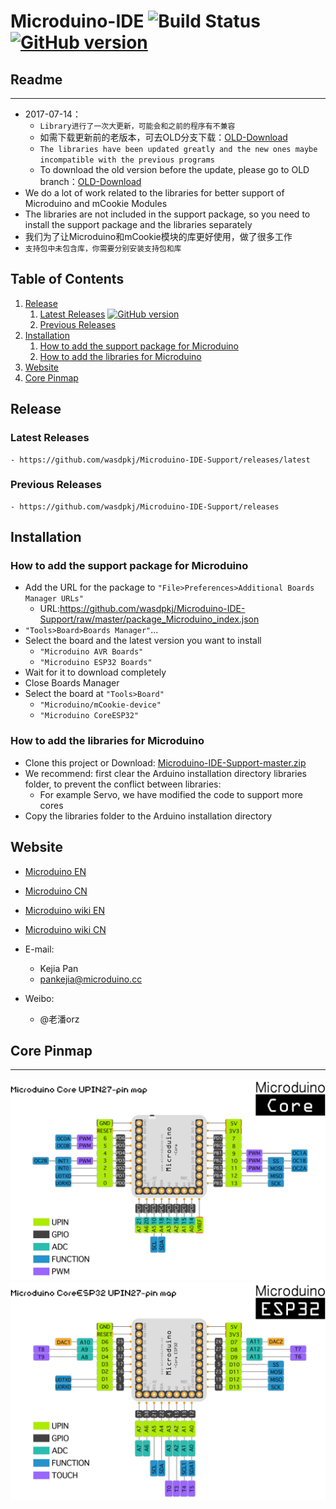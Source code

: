 Microduino-IDE ![Build Status](https://travis-ci.org/wasdpkj/Microduino-IDE-Support.svg?branch=master) [![GitHub version](https://img.shields.io/github/release/wasdpkj/Microduino-IDE-Support.svg)](https://github.com/wasdpkj/Microduino-IDE-Support/releases/latest)
========

## Readme
------------
- 2017-07-14：
  - `Library进行了一次大更新，可能会和之前的程序有不兼容`
  - 如需下载更新前的老版本，可去OLD分支下载：[OLD-Download](https://github.com/wasdpkj/Microduino-IDE-Support/tree/OLD)
  - `The libraries have been updated greatly and the new ones maybe incompatible with the previous programs`
  - To download the old version before the update, please go to OLD branch：[OLD-Download](https://github.com/wasdpkj/Microduino-IDE-Support/tree/OLD)
- We do a lot of work related to the libraries for better support of Microduino and mCookie Modules
- The libraries are not included in the support package, so you need to install the support package and the libraries separately
- 我们为了让Microduino和mCookie模块的库更好使用，做了很多工作
- `支持包中未包含库，你需要分别安装支持包和库`


## Table of Contents

1. [Release](#release)
   1. [Latest Releases](#latest-releases) [![GitHub version](https://img.shields.io/github/release/wasdpkj/Microduino-IDE-Support.svg)](https://github.com/wasdpkj/Microduino-IDE-Support/releases/latest)
   2. [Previous Releases](#previous-releases)
2. [Installation](#installation)
   1. [How to add the support package for Microduino](#how-to-add-the-support-package-for-microduino)
   2. [How to add the libraries for Microduino](#how-to-add-the-libraries-for-microduino)
3. [Website](#website)
4. [Core Pinmap](#core-pinmap)


## Release

### Latest Releases
    - https://github.com/wasdpkj/Microduino-IDE-Support/releases/latest
### Previous Releases
    - https://github.com/wasdpkj/Microduino-IDE-Support/releases


## Installation

### How to add the support package for Microduino

- Add the URL for the package to `"File>Preferences>Additional Boards Manager URLs"`
  - URL:https://github.com/wasdpkj/Microduino-IDE-Support/raw/master/package_Microduino_index.json
- `"Tools>Board>Boards Manager"`...
- Select the board and the latest version you want to install
  - `"Microduino AVR Boards"`
  - `"Microduino ESP32 Boards"`
- Wait for it to download completely
- Close Boards Manager
- Select the board at `"Tools>Board"`
  - `"Microduino/mCookie-device"`
  - `"Microduino CoreESP32"`

### How to add the libraries for Microduino

- Clone this project or Download: [Microduino-IDE-Support-master.zip](https://github.com/wasdpkj/Microduino-IDE-Support/archive/master.zip)
- We recommend: first clear the Arduino installation directory libraries folder, to prevent the conflict between libraries: 
  - For example Servo, we have modified the code to support more cores
- Copy the libraries folder to the Arduino installation directory


## Website

- [Microduino EN](http://www.microduino.cc)
- [Microduino CN](http://www.microduino.cn)

- [Microduino wiki EN](http://wiki.microduino.cc)
- [Microduino wiki CN](http://wiki.microduino.cn)

- E-mail:
  - Kejia Pan
  + pankejia@microduino.cc

- Weibo:
  - @老潘orz


## Core Pinmap
------------
![Pin Functions](_doc/pinmap-core.png)
![Pin Functions](_doc/pinmap-coreesp.png)

